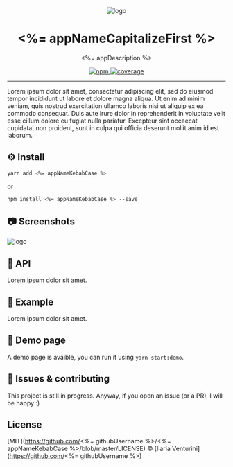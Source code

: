 <div align="center" style="text-align: center;">

![logo](./assets/logo.png)

  <h1><%= appNameCapitalizeFirst %></h1>

<%= appDescription %>

</div>

<p align="center">
  <!-- npm version -->
  <a href="https://www.npmjs.com/package/<%= appNameKebabCase %>">
    <img alt="npm"
      src="https://img.shields.io/npm/v/<%= appNameKebabCase %>">
  </a>

  <!-- code coverage -->
  <a href="https://codecov.io/gh/<%= githubUsername %>/<%= appNameKebabCase %>">
    <img alt="coverage"
      src="https://codecov.io/gh/<%= githubUsername %>/<%= appNameKebabCase %>/branch/master/graph/badge.svg?token=Z1RP613QQC&style=flat-square">
  </a>
</p>

---

Lorem ipsum dolor sit amet, consectetur adipiscing elit, sed do eiusmod tempor incididunt ut labore et dolore magna aliqua. Ut enim ad minim veniam, quis nostrud exercitation ullamco laboris nisi ut aliquip ex ea commodo consequat. Duis aute irure dolor in reprehenderit in voluptate velit esse cillum dolore eu fugiat nulla pariatur. Excepteur sint occaecat cupidatat non proident, sunt in culpa qui officia deserunt mollit anim id est laborum.

## ⚙️ Install

```bash
yarn add <%= appNameKebabCase %>
```

or

```bash
npm install <%= appNameKebabCase %> --save
```

## 📷 Screenshots

![logo](./assets/logo.png)

## 🐝 API

Lorem ipsum dolor sit amet.

## 🥕 Example

Lorem ipsum dolor sit amet.

## 🙈 Demo page

A demo page is avaible, you can run it using `yarn start:demo`.

## 🐛 Issues & contributing

This project is still in progress. Anyway, if you open an issue (or a PR), I will be happy :)

## License

[MIT](https://github.com/<%= githubUsername %>/<%= appNameKebabCase %>/blob/master/LICENSE) © [Ilaria
Venturini](https://github.com/<%= githubUsername %>)

<!--
TODO:
- [ ]
-->
